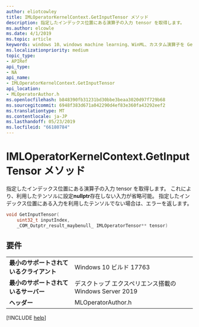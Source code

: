 ```yaml
---
author: eliotcowley
title: IMLOperatorKernelContext.GetInputTensor メソッド
description: 指定したインデックス位置にある演算子の入力 tensor を取得します。
ms.author: elcowle
ms.date: 4/1/2019
ms.topic: article
keywords: windows 10、windows machine learning、WinML、カスタム演算子を GetInputTensor
ms.localizationpriority: medium
topic_type:
- APIRef
api_type:
- NA
api_name:
- IMLOperatorKernelContext.GetInputTensor
api_location:
- MLOperatorAuthor.h
ms.openlocfilehash: b848390fb31231bd30bbe3beaa3020d97f729b68
ms.sourcegitcommit: 6948f383d671a042290d4ef83e360fa43292eef2
ms.translationtype: MT
ms.contentlocale: ja-JP
ms.lasthandoff: 05/23/2019
ms.locfileid: "66180784"
---
```

# <a name="imloperatorkernelcontextgetinputtensor-method"></a>IMLOperatorKernelContext.GetInputTensor メソッド

指定したインデックス位置にある演算子の入力 tensor を取得します。 これにより、利用したテンソルに設定**nullptr**存在しない入力が省略可能。 指定したインデックス位置にある入力を利用したテンソルでない場合は、エラーを返します。

```cpp
void GetInputTensor(
    uint32_t inputIndex, 
    _COM_Outptr_result_maybenull_ IMLOperatorTensor** tensor)
```

## <a name="requirements"></a>要件

| | |
|-|-|
| **最小のサポートされているクライアント** | Windows 10 ビルド 17763 |
| **最小のサポートされているサーバー** | デスクトップ エクスペリエンス搭載の Windows Server 2019 |
| **ヘッダー** | MLOperatorAuthor.h |

[!INCLUDE [help](../../includes/get-help.md)]
